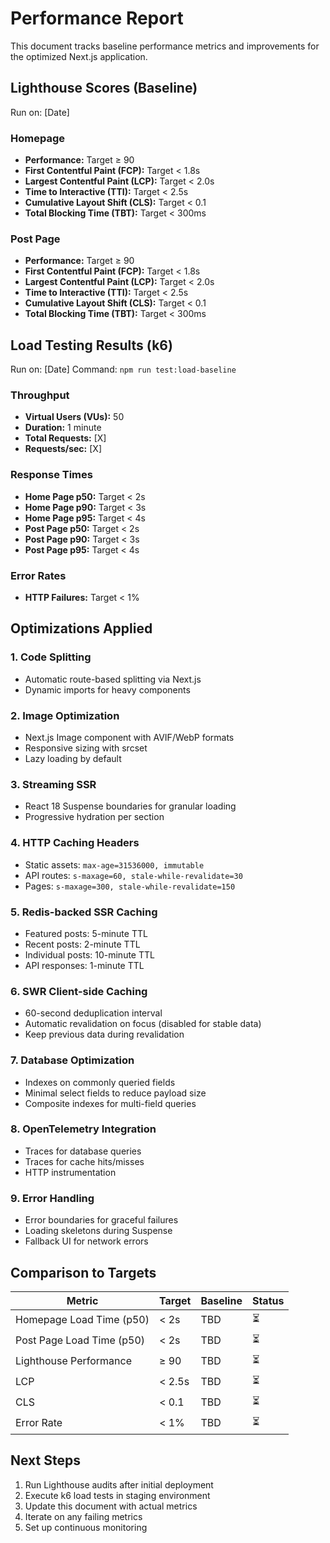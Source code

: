 # Performance Report

This document tracks baseline performance metrics and improvements for the optimized Next.js application.

## Lighthouse Scores (Baseline)

Run on: [Date]

### Homepage
- **Performance:** Target ≥ 90
- **First Contentful Paint (FCP):** Target < 1.8s
- **Largest Contentful Paint (LCP):** Target < 2.0s
- **Time to Interactive (TTI):** Target < 2.5s
- **Cumulative Layout Shift (CLS):** Target < 0.1
- **Total Blocking Time (TBT):** Target < 300ms

### Post Page
- **Performance:** Target ≥ 90
- **First Contentful Paint (FCP):** Target < 1.8s
- **Largest Contentful Paint (LCP):** Target < 2.0s
- **Time to Interactive (TTI):** Target < 2.5s
- **Cumulative Layout Shift (CLS):** Target < 0.1
- **Total Blocking Time (TBT):** Target < 300ms

## Load Testing Results (k6)

Run on: [Date]
Command: `npm run test:load-baseline`

### Throughput
- **Virtual Users (VUs):** 50
- **Duration:** 1 minute
- **Total Requests:** [X]
- **Requests/sec:** [X]

### Response Times
- **Home Page p50:** Target < 2s
- **Home Page p90:** Target < 3s
- **Home Page p95:** Target < 4s
- **Post Page p50:** Target < 2s
- **Post Page p90:** Target < 3s
- **Post Page p95:** Target < 4s

### Error Rates
- **HTTP Failures:** Target < 1%

## Optimizations Applied

### 1. Code Splitting
- Automatic route-based splitting via Next.js
- Dynamic imports for heavy components

### 2. Image Optimization
- Next.js Image component with AVIF/WebP formats
- Responsive sizing with srcset
- Lazy loading by default

### 3. Streaming SSR
- React 18 Suspense boundaries for granular loading
- Progressive hydration per section

### 4. HTTP Caching Headers
- Static assets: `max-age=31536000, immutable`
- API routes: `s-maxage=60, stale-while-revalidate=30`
- Pages: `s-maxage=300, stale-while-revalidate=150`

### 5. Redis-backed SSR Caching
- Featured posts: 5-minute TTL
- Recent posts: 2-minute TTL
- Individual posts: 10-minute TTL
- API responses: 1-minute TTL

### 6. SWR Client-side Caching
- 60-second deduplication interval
- Automatic revalidation on focus (disabled for stable data)
- Keep previous data during revalidation

### 7. Database Optimization
- Indexes on commonly queried fields
- Minimal select fields to reduce payload size
- Composite indexes for multi-field queries

### 8. OpenTelemetry Integration
- Traces for database queries
- Traces for cache hits/misses
- HTTP instrumentation

### 9. Error Handling
- Error boundaries for graceful failures
- Loading skeletons during Suspense
- Fallback UI for network errors

## Comparison to Targets

| Metric | Target | Baseline | Status |
|--------|--------|----------|--------|
| Homepage Load Time (p50) | < 2s | TBD | ⏳ |
| Post Page Load Time (p50) | < 2s | TBD | ⏳ |
| Lighthouse Performance | ≥ 90 | TBD | ⏳ |
| LCP | < 2.5s | TBD | ⏳ |
| CLS | < 0.1 | TBD | ⏳ |
| Error Rate | < 1% | TBD | ⏳ |

## Next Steps

1. Run Lighthouse audits after initial deployment
2. Execute k6 load tests in staging environment
3. Update this document with actual metrics
4. Iterate on any failing metrics
5. Set up continuous monitoring

